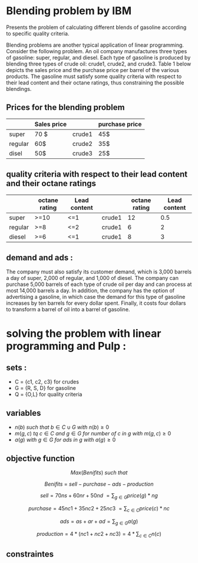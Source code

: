 # Blending problem by IBM

Presents the problem of calculating different blends of gasoline according to specific quality criteria.

Blending problems are another typical application of linear programming. Consider the following problem. An oil company manufactures three types of gasoline: super, regular, and diesel. Each type of gasoline is produced by blending three types of crude oil: crude1, crude2, and crude3. Table 1 below depicts the sales price and the purchase price per barrel of the various products. The gasoline must satisfy some quality criteria with respect to their lead content and their octane ratings, thus constraining the possible blendings.



## Prices for the blending problem

||Sales price|| purchase price|
|--|--|--|--|
|super| 70 $ | crude1| 45$|
regular | 60$ | crude2 | 35$|
disel | 50$ | crude3 | 25$|

## quality criteria with respect to their lead content and their octane ratings
||octane rating | Lead content | | octane rating | Lead content |
|--|--|--|--|--|--|
|super|>=10|<=1|crude1|12|0.5|
|regular|>=8|<=2|crude1|6|2|
|diesel|>=6|<=1|crude1|8|3|


## demand and ads : 
The company must also satisfy its customer demand, which is 3,000 barrels a day of super, 2,000 of regular, and 1,000 of diesel. The company can purchase 5,000 barrels of each type of crude oil per day and can process at most 14,000 barrels a day. In addition, the company has the option of advertising a gasoline, in which case the demand for this type of gasoline increases by ten barrels for every dollar spent. Finally, it costs four dollars to transform a barrel of oil into a barrel of gasoline.



# solving the problem with linear programming and Pulp : 

## sets : 
- C = {c1, c2, c3} for crudes
- G = {R, S, D} for gasoline 
- Q = {O,L} for quality criteria 

## variables 
- $n(b) \ such \ that \  b \in C \cup G \ with \ n(b) \ge 0$
- $m(g,c) \ tq \ c \in C \ and \ g \in G \ for \ number \ of \ c \ in \ g \ with \ m(g,c) \ge 0$
- $a(g) \ with \ g \in G \ for \ ads \ in \ g \ with \ a(g) \ge 0$

## objective function 

$$Max (Benifits) \ such \ that$$ 

$$Benifits \ = \ sell - purchase - ads - production$$ 

$$sell = 70 ns + 60 nr + 50 nd \ = \sum_{g \in G} price(g)*ng$$ 

$$purchase = 45 nc1 + 35 nc2 + 25 nc3 \ = \sum_{c \in C} price(c)*nc$$

$$ads= as + ar + ad = \sum_{g \in G} a(g)$$

$$production = 4*(nc1+nc2+nc3) = 4*\sum_{ c \in C} n(c)$$

## constraintes 